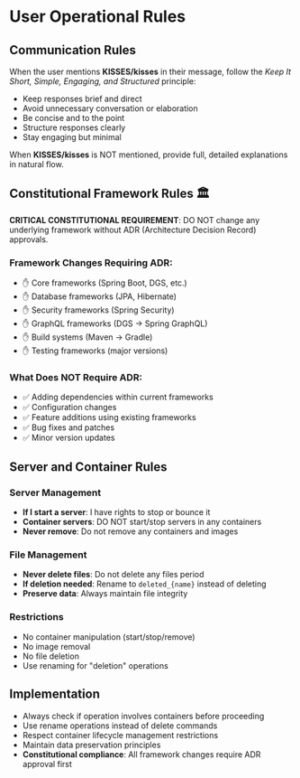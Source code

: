 # User Operational Rules

## Communication Rules
When the user mentions **KISSES/kisses** in their message, follow the _Keep It Short, Simple, Engaging, and Structured_ principle:
- Keep responses brief and direct
- Avoid unnecessary conversation or elaboration
- Be concise and to the point
- Structure responses clearly
- Stay engaging but minimal

When **KISSES/kisses** is NOT mentioned, provide full, detailed explanations in natural flow.

## Constitutional Framework Rules 🏛️
**CRITICAL CONSTITUTIONAL REQUIREMENT**: DO NOT change any underlying framework without ADR (Architecture Decision Record) approvals.

### Framework Changes Requiring ADR:
- ✋ Core frameworks (Spring Boot, DGS, etc.)
- ✋ Database frameworks (JPA, Hibernate)
- ✋ Security frameworks (Spring Security)
- ✋ GraphQL frameworks (DGS → Spring GraphQL)
- ✋ Build systems (Maven → Gradle)
- ✋ Testing frameworks (major versions)

### What Does NOT Require ADR:
- ✅ Adding dependencies within current frameworks
- ✅ Configuration changes
- ✅ Feature additions using existing frameworks
- ✅ Bug fixes and patches
- ✅ Minor version updates

## Server and Container Rules

### Server Management
- **If I start a server**: I have rights to stop or bounce it
- **Container servers**: DO NOT start/stop servers in any containers
- **Never remove**: Do not remove any containers and images

### File Management
- **Never delete files**: Do not delete any files period
- **If deletion needed**: Rename to `deleted_{name}` instead of deleting
- **Preserve data**: Always maintain file integrity

### Restrictions
- No container manipulation (start/stop/remove)
- No image removal
- No file deletion
- Use renaming for "deletion" operations

## Implementation
- Always check if operation involves containers before proceeding
- Use rename operations instead of delete commands
- Respect container lifecycle management restrictions
- Maintain data preservation principles
- **Constitutional compliance**: All framework changes require ADR approval first